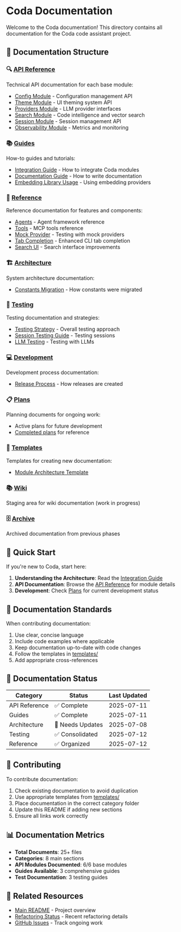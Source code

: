 # Coda Documentation

Welcome to the Coda documentation! This directory contains all documentation for the Coda code assistant project.

## 📁 Documentation Structure

### 🔍 [API Reference](./api/)
Technical API documentation for each base module:
- [Config Module](./api/config.md) - Configuration management API
- [Theme Module](./api/theme.md) - UI theming system API
- [Providers Module](./api/providers.md) - LLM provider interfaces
- [Search Module](./api/search.md) - Code intelligence and vector search
- [Session Module](./api/session.md) - Session management API
- [Observability Module](./api/observability.md) - Metrics and monitoring

### 📚 [Guides](./guides/)
How-to guides and tutorials:
- [Integration Guide](./guides/integration-guide.md) - How to integrate Coda modules
- [Documentation Guide](./guides/DOCUMENTATION_GUIDE.md) - How to write documentation
- [Embedding Library Usage](./guides/embedding_library_usage.md) - Using embedding providers

### 📖 [Reference](./reference/)
Reference documentation for features and components:
- [Agents](./reference/agents.md) - Agent framework reference
- [Tools](./reference/tools.md) - MCP tools reference
- [Mock Provider](./reference/mock_provider_reference.md) - Testing with mock providers
- [Tab Completion](./reference/enhanced-tab-completion.md) - Enhanced CLI tab completion
- [Search UI](./reference/search-ui-improvements.md) - Search interface improvements

### 🏗️ [Architecture](./architecture/)
System architecture documentation:
- [Constants Migration](./architecture/constants-migration.md) - How constants were migrated

### 🧪 [Testing](./testing/)
Testing documentation and strategies:
- [Testing Strategy](./testing/TESTING_STRATEGY.md) - Overall testing approach
- [Session Testing Guide](./testing/session_testing_guide.md) - Testing sessions
- [LLM Testing](./testing/LLM_TESTING.md) - Testing with LLMs

### 💻 [Development](./development/)
Development process documentation:
- [Release Process](./development/RELEASE.md) - How releases are created

### 📋 [Plans](./plans/)
Planning documents for ongoing work:
- Active plans for future development
- [Completed plans](./plans/completed/) for reference

### 🧩 [Templates](./templates/)
Templates for creating new documentation:
- [Module Architecture Template](./templates/MODULE_ARCHITECTURE_TEMPLATE.md)

### 📚 [Wiki](./wiki-staging/)
Staging area for wiki documentation (work in progress)

### 🗄️ [Archive](./archive/)
Archived documentation from previous phases

## 🚀 Quick Start

If you're new to Coda, start here:

1. **Understanding the Architecture**: Read the [Integration Guide](./guides/integration-guide.md)
2. **API Documentation**: Browse the [API Reference](./api/) for module details
3. **Development**: Check [Plans](./plans/) for current development status

## 📝 Documentation Standards

When contributing documentation:

1. Use clear, concise language
2. Include code examples where applicable
3. Keep documentation up-to-date with code changes
4. Follow the templates in [templates/](./templates/)
5. Add appropriate cross-references

## 🔄 Documentation Status

| Category | Status | Last Updated |
|----------|---------|--------------|
| API Reference | ✅ Complete | 2025-07-11 |
| Guides | ✅ Complete | 2025-07-11 |
| Architecture | 🚧 Needs Updates | 2025-07-08 |
| Testing | ✅ Consolidated | 2025-07-12 |
| Reference | ✅ Organized | 2025-07-12 |

## 🤝 Contributing

To contribute documentation:

1. Check existing documentation to avoid duplication
2. Use appropriate templates from [templates/](./templates/)
3. Place documentation in the correct category folder
4. Update this README if adding new sections
5. Ensure all links work correctly

## 📊 Documentation Metrics

- **Total Documents**: 25+ files
- **Categories**: 8 main sections
- **API Modules Documented**: 6/6 base modules
- **Guides Available**: 3 comprehensive guides
- **Test Documentation**: 3 testing guides

## 🔗 Related Resources

- [Main README](../README.md) - Project overview
- [Refactoring Status](./plans/completed/REFACTORING_STATUS.md) - Recent refactoring details
- [GitHub Issues](https://github.com/djvolz/coda-code-assistant/issues) - Track ongoing work